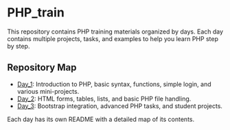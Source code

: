# PHP_train

This repository contains PHP training materials organized by days. Each day contains multiple projects, tasks, and examples to help you learn PHP step by step.

## Repository Map

- [Day_1](./Day_1/README.md): Introduction to PHP, basic syntax, functions, simple login, and various mini-projects.
- [Day_2](./Day_2/README.md): HTML forms, tables, lists, and basic PHP file handling.
- [Day_3](./Day_3/README.md): Bootstrap integration, advanced PHP tasks, and student projects.

Each day has its own README with a detailed map of its contents.